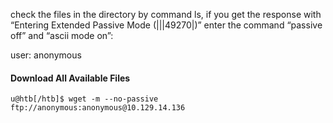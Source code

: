 
check the files in the directory by command ls, if you get the response with “Entering Extended Passive Mode (|||49270|)” enter the command “passive off” and “ascii mode on”:

user: anonymous

#### Download All Available Files

```shell
u@htb[/htb]$ wget -m --no-passive ftp://anonymous:anonymous@10.129.14.136
```
